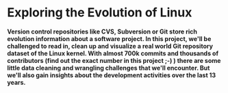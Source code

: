 # Exploring the Evolution of Linux #

**Version control repositories like CVS, Subversion or Git store rich evolution information about a software project. In this project, we'll be challenged to read in, clean up and visualize a real world Git repository dataset of the Linux kernel. With almost 700k commits and thousands of contributors (find out the exact number in this project ;-) ) there are some little data cleaning and wrangling challenges that we'll encounter. But we'll also gain insights about the development activities over the last 13 years.**
